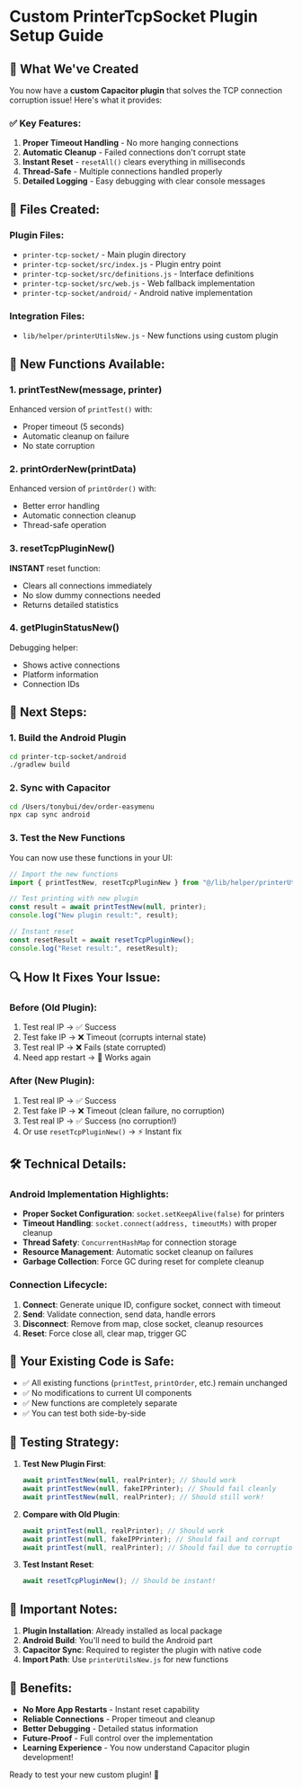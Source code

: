 # Custom PrinterTcpSocket Plugin Setup Guide

## 🎉 What We've Created

You now have a **custom Capacitor plugin** that solves the TCP connection corruption issue! Here's what it provides:

### ✅ **Key Features:**

1. **Proper Timeout Handling** - No more hanging connections
2. **Automatic Cleanup** - Failed connections don't corrupt state
3. **Instant Reset** - `resetAll()` clears everything in milliseconds
4. **Thread-Safe** - Multiple connections handled properly
5. **Detailed Logging** - Easy debugging with clear console messages

## 📁 **Files Created:**

### **Plugin Files:**

- `printer-tcp-socket/` - Main plugin directory
- `printer-tcp-socket/src/index.js` - Plugin entry point
- `printer-tcp-socket/src/definitions.js` - Interface definitions
- `printer-tcp-socket/src/web.js` - Web fallback implementation
- `printer-tcp-socket/android/` - Android native implementation

### **Integration Files:**

- `lib/helper/printerUtilsNew.js` - New functions using custom plugin

## 🚀 **New Functions Available:**

### **1. printTestNew(message, printer)**

Enhanced version of `printTest()` with:

- Proper timeout (5 seconds)
- Automatic cleanup on failure
- No state corruption

### **2. printOrderNew(printData)**

Enhanced version of `printOrder()` with:

- Better error handling
- Automatic connection cleanup
- Thread-safe operation

### **3. resetTcpPluginNew()**

**INSTANT** reset function:

- Clears all connections immediately
- No slow dummy connections needed
- Returns detailed statistics

### **4. getPluginStatusNew()**

Debugging helper:

- Shows active connections
- Platform information
- Connection IDs

## 🔧 **Next Steps:**

### **1. Build the Android Plugin**

```bash
cd printer-tcp-socket/android
./gradlew build
```

### **2. Sync with Capacitor**

```bash
cd /Users/tonybui/dev/order-easymenu
npx cap sync android
```

### **3. Test the New Functions**

You can now use these functions in your UI:

```javascript
// Import the new functions
import { printTestNew, resetTcpPluginNew } from "@/lib/helper/printerUtilsNew";

// Test printing with new plugin
const result = await printTestNew(null, printer);
console.log("New plugin result:", result);

// Instant reset
const resetResult = await resetTcpPluginNew();
console.log("Reset result:", resetResult);
```

## 🔍 **How It Fixes Your Issue:**

### **Before (Old Plugin):**

1. Test real IP → ✅ Success
2. Test fake IP → ❌ Timeout (corrupts internal state)
3. Test real IP → ❌ Fails (state corrupted)
4. Need app restart → 🔄 Works again

### **After (New Plugin):**

1. Test real IP → ✅ Success
2. Test fake IP → ❌ Timeout (clean failure, no corruption)
3. Test real IP → ✅ Success (no corruption!)
4. Or use `resetTcpPluginNew()` → ⚡ Instant fix

## 🛠 **Technical Details:**

### **Android Implementation Highlights:**

- **Proper Socket Configuration**: `socket.setKeepAlive(false)` for printers
- **Timeout Handling**: `socket.connect(address, timeoutMs)` with proper cleanup
- **Thread Safety**: `ConcurrentHashMap` for connection storage
- **Resource Management**: Automatic socket cleanup on failures
- **Garbage Collection**: Force GC during reset for complete cleanup

### **Connection Lifecycle:**

1. **Connect**: Generate unique ID, configure socket, connect with timeout
2. **Send**: Validate connection, send data, handle errors
3. **Disconnect**: Remove from map, close socket, cleanup resources
4. **Reset**: Force close all, clear map, trigger GC

## 🎯 **Your Existing Code is Safe:**

- ✅ All existing functions (`printTest`, `printOrder`, etc.) remain unchanged
- ✅ No modifications to current UI components
- ✅ New functions are completely separate
- ✅ You can test both side-by-side

## 🧪 **Testing Strategy:**

1. **Test New Plugin First**:

   ```javascript
   await printTestNew(null, realPrinter); // Should work
   await printTestNew(null, fakeIPPrinter); // Should fail cleanly
   await printTestNew(null, realPrinter); // Should still work!
   ```

2. **Compare with Old Plugin**:

   ```javascript
   await printTest(null, realPrinter); // Should work
   await printTest(null, fakeIPPrinter); // Should fail and corrupt
   await printTest(null, realPrinter); // Should fail due to corruption
   ```

3. **Test Instant Reset**:
   ```javascript
   await resetTcpPluginNew(); // Should be instant!
   ```

## 🚨 **Important Notes:**

1. **Plugin Installation**: Already installed as local package
2. **Android Build**: You'll need to build the Android part
3. **Capacitor Sync**: Required to register the plugin with native code
4. **Import Path**: Use `printerUtilsNew.js` for new functions

## 🎉 **Benefits:**

- **No More App Restarts** - Instant reset capability
- **Reliable Connections** - Proper timeout and cleanup
- **Better Debugging** - Detailed status information
- **Future-Proof** - Full control over the implementation
- **Learning Experience** - You now understand Capacitor plugin development!

Ready to test your new custom plugin! 🚀
